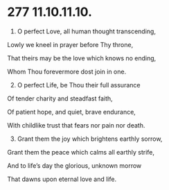# 277 11.10.11.10.

1.  O perfect Love, all human thought transcending,

Lowly we kneel in prayer before Thy throne,

That theirs may be the love which knows no ending,

Whom Thou forevermore dost join in one.

2.  O perfect Life, be Thou their full assurance

Of tender charity and steadfast faith,

Of patient hope, and quiet, brave endurance,

With childlike trust that fears nor pain nor death.

3.  Grant them the joy which brightens earthly sorrow,

Grant them the peace which calms all earthly strife,

And to life’s day the glorious, unknown morrow

That dawns upon eternal love and life.

